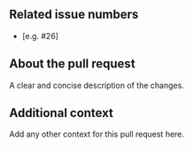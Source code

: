 ## Related issue numbers
* [e.g. #26]

## About the pull request
A clear and concise description of the changes.

## Additional context
Add any other context for this pull request here.
